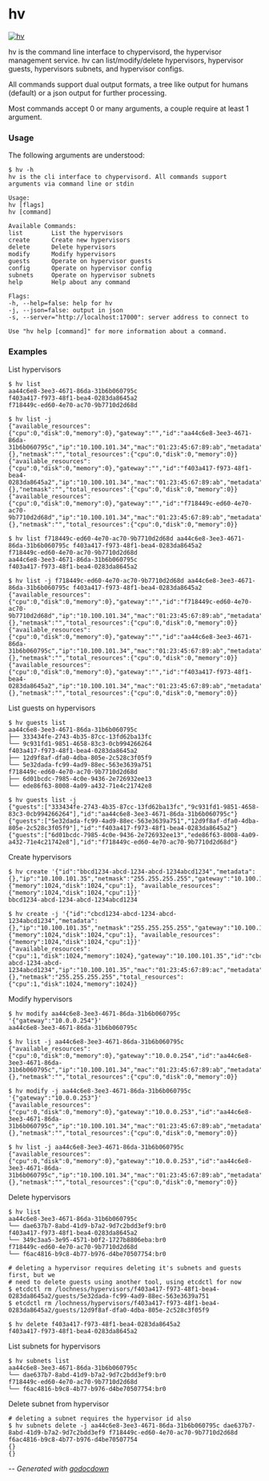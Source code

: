 # hv

[![hv](https://godoc.org/github.com/mistifyio/lochness/cmd/hv?status.png)](https://godoc.org/github.com/mistifyio/lochness/cmd/hv)

hv is the command line interface to chypervisord, the hypervisor management
service. hv can list/modify/delete hypervisors, hypervisor guests, hypervisors
subnets, and hypervisor configs.

All commands support dual output formats, a tree like output for humans
(default) or a json output for further processing.

Most commands accept 0 or many arguments, a couple require at least 1 argument.


### Usage

The following arguments are understood:

    $ hv -h
    hv is the cli interface to chypervisord. All commands support arguments via command line or stdin

    Usage:
    hv [flags]
    hv [command]

    Available Commands:
    list        List the hypervisors
    create      Create new hypervisors
    delete      Delete hypervisors
    modify      Modify hypervisors
    guests      Operate on hypervisor guests
    config      Operate on hypervisor config
    subnets     Operate on hypervisor subnets
    help        Help about any command

    Flags:
    -h, --help=false: help for hv
    -j, --json=false: output in json
    -s, --server="http://localhost:17000": server address to connect to

    Use "hv help [command]" for more information about a command.


### Examples

List hypervisors

    $ hv list
    aa44c6e8-3ee3-4671-86da-31b6b060795c
    f403a417-f973-48f1-bea4-0283da8645a2
    f718449c-ed60-4e70-ac70-9b7710d2d68d

    $ hv list -j
    {"available_resources":{"cpu":0,"disk":0,"memory":0},"gateway":"","id":"aa44c6e8-3ee3-4671-86da-31b6b060795c","ip":"10.100.101.34","mac":"01:23:45:67:89:ab","metadata":{},"netmask":"","total_resources":{"cpu":0,"disk":0,"memory":0}}
    {"available_resources":{"cpu":0,"disk":0,"memory":0},"gateway":"","id":"f403a417-f973-48f1-bea4-0283da8645a2","ip":"10.100.101.34","mac":"01:23:45:67:89:ab","metadata":{},"netmask":"","total_resources":{"cpu":0,"disk":0,"memory":0}}
    {"available_resources":{"cpu":0,"disk":0,"memory":0},"gateway":"","id":"f718449c-ed60-4e70-ac70-9b7710d2d68d","ip":"10.100.101.34","mac":"01:23:45:67:89:ab","metadata":{},"netmask":"","total_resources":{"cpu":0,"disk":0,"memory":0}}

    $ hv list f718449c-ed60-4e70-ac70-9b7710d2d68d aa44c6e8-3ee3-4671-86da-31b6b060795c f403a417-f973-48f1-bea4-0283da8645a2
    f718449c-ed60-4e70-ac70-9b7710d2d68d
    aa44c6e8-3ee3-4671-86da-31b6b060795c
    f403a417-f973-48f1-bea4-0283da8645a2

    $ hv list -j f718449c-ed60-4e70-ac70-9b7710d2d68d aa44c6e8-3ee3-4671-86da-31b6b060795c f403a417-f973-48f1-bea4-0283da8645a2
    {"available_resources":{"cpu":0,"disk":0,"memory":0},"gateway":"","id":"f718449c-ed60-4e70-ac70-9b7710d2d68d","ip":"10.100.101.34","mac":"01:23:45:67:89:ab","metadata":{},"netmask":"","total_resources":{"cpu":0,"disk":0,"memory":0}}
    {"available_resources":{"cpu":0,"disk":0,"memory":0},"gateway":"","id":"aa44c6e8-3ee3-4671-86da-31b6b060795c","ip":"10.100.101.34","mac":"01:23:45:67:89:ab","metadata":{},"netmask":"","total_resources":{"cpu":0,"disk":0,"memory":0}}
    {"available_resources":{"cpu":0,"disk":0,"memory":0},"gateway":"","id":"f403a417-f973-48f1-bea4-0283da8645a2","ip":"10.100.101.34","mac":"01:23:45:67:89:ab","metadata":{},"netmask":"","total_resources":{"cpu":0,"disk":0,"memory":0}}

List guests on hypervisors

    $ hv guests list
    aa44c6e8-3ee3-4671-86da-31b6b060795c
    ├── 333434fe-2743-4b35-87cc-13fd62ba13fc
    └── 9c931fd1-9851-4658-83c3-0cb994266264
    f403a417-f973-48f1-bea4-0283da8645a2
    ├── 12d9f8af-dfa0-4dba-805e-2c528c3f05f9
    └── 5e32dada-fc99-4ad9-88ec-563e3639a751
    f718449c-ed60-4e70-ac70-9b7710d2d68d
    ├── 6d01bcdc-7985-4c0e-9436-2e726932ee13
    └── ede86f63-8008-4a09-a432-71e4c21742e8

    $ hv guests list -j
    {"guests":["333434fe-2743-4b35-87cc-13fd62ba13fc","9c931fd1-9851-4658-83c3-0cb994266264"],"id":"aa44c6e8-3ee3-4671-86da-31b6b060795c"}
    {"guests":["5e32dada-fc99-4ad9-88ec-563e3639a751","12d9f8af-dfa0-4dba-805e-2c528c3f05f9"],"id":"f403a417-f973-48f1-bea4-0283da8645a2"}
    {"guests":["6d01bcdc-7985-4c0e-9436-2e726932ee13","ede86f63-8008-4a09-a432-71e4c21742e8"],"id":"f718449c-ed60-4e70-ac70-9b7710d2d68d"}

Create hypervisors

    $ hv create '{"id":"bbcd1234-abcd-1234-abcd-1234abcd1234","metadata":{},"ip":"10.100.101.35","netmask":"255.255.255.255","gateway":"10.100.101.35","mac":"01:23:45:67:89:ac","total_resources":{"memory":1024,"disk":1024,"cpu":1}, "available_resources": {"memory":1024,"disk":1024,"cpu":1}}'
    bbcd1234-abcd-1234-abcd-1234abcd1234

    $ hv create -j '{"id":"cbcd1234-abcd-1234-abcd-1234abcd1234","metadata":{},"ip":"10.100.101.35","netmask":"255.255.255.255","gateway":"10.100.101.35","mac":"01:23:45:67:89:ac","total_resources":{"memory":1024,"disk":1024,"cpu":1}, "available_resources": {"memory":1024,"disk":1024,"cpu":1}}'
    {"available_resources":{"cpu":1,"disk":1024,"memory":1024},"gateway":"10.100.101.35","id":"cbcd1234-abcd-1234-abcd-1234abcd1234","ip":"10.100.101.35","mac":"01:23:45:67:89:ac","metadata":{},"netmask":"255.255.255.255","total_resources":{"cpu":1,"disk":1024,"memory":1024}}

Modify hypervisors

    $ hv modify aa44c6e8-3ee3-4671-86da-31b6b060795c '{"gateway":"10.0.0.254"}'
    aa44c6e8-3ee3-4671-86da-31b6b060795c

    $ hv list -j aa44c6e8-3ee3-4671-86da-31b6b060795c
    {"available_resources":{"cpu":0,"disk":0,"memory":0},"gateway":"10.0.0.254","id":"aa44c6e8-3ee3-4671-86da-31b6b060795c","ip":"10.100.101.34","mac":"01:23:45:67:89:ab","metadata":{},"netmask":"","total_resources":{"cpu":0,"disk":0,"memory":0}}

    $ hv modify -j aa44c6e8-3ee3-4671-86da-31b6b060795c '{"gateway":"10.0.0.253"}'
    {"available_resources":{"cpu":0,"disk":0,"memory":0},"gateway":"10.0.0.253","id":"aa44c6e8-3ee3-4671-86da-31b6b060795c","ip":"10.100.101.34","mac":"01:23:45:67:89:ab","metadata":{},"netmask":"","total_resources":{"cpu":0,"disk":0,"memory":0}}

    $ hv list -j aa44c6e8-3ee3-4671-86da-31b6b060795c
    {"available_resources":{"cpu":0,"disk":0,"memory":0},"gateway":"10.0.0.253","id":"aa44c6e8-3ee3-4671-86da-31b6b060795c","ip":"10.100.101.34","mac":"01:23:45:67:89:ab","metadata":{},"netmask":"","total_resources":{"cpu":0,"disk":0,"memory":0}}

Delete hypervisors

    $ hv list
    aa44c6e8-3ee3-4671-86da-31b6b060795c
    └── dae637b7-8abd-41d9-b7a2-9d7c2bdd3ef9:br0
    f403a417-f973-48f1-bea4-0283da8645a2
    └── 349c3aa5-3e95-4571-b0f2-1727b8806eba:br0
    f718449c-ed60-4e70-ac70-9b7710d2d68d
    └── f6ac4816-b9c8-4b77-b976-d4be70507754:br0

    # deleting a hypervisor requires deleting it's subnets and guests first, but we
    # need to delete guests using another tool, using etcdctl for now
    $ etcdctl rm /lochness/hypervisors/f403a417-f973-48f1-bea4-0283da8645a2/guests/5e32dada-fc99-4ad9-88ec-563e3639a751
    $ etcdctl rm /lochness/hypervisors/f403a417-f973-48f1-bea4-0283da8645a2/guests/12d9f8af-dfa0-4dba-805e-2c528c3f05f9

    $ hv delete f403a417-f973-48f1-bea4-0283da8645a2
    f403a417-f973-48f1-bea4-0283da8645a2

List subnets for hypervisors

    $ hv subnets list
    aa44c6e8-3ee3-4671-86da-31b6b060795c
    └── dae637b7-8abd-41d9-b7a2-9d7c2bdd3ef9:br0
    f718449c-ed60-4e70-ac70-9b7710d2d68d
    └── f6ac4816-b9c8-4b77-b976-d4be70507754:br0

Delete subnet from hypervisor

    # deleting a subnet requires the hypervisor id also
    $ hv subnets delete -j aa44c6e8-3ee3-4671-86da-31b6b060795c dae637b7-8abd-41d9-b7a2-9d7c2bdd3ef9 f718449c-ed60-4e70-ac70-9b7710d2d68d f6ac4816-b9c8-4b77-b976-d4be70507754
    {}
    {}


--
*Generated with [godocdown](https://github.com/robertkrimen/godocdown)*
